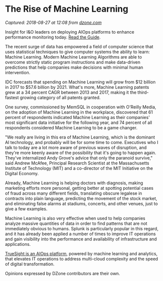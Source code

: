 # The Rise of Machine Learning

_Captured: 2018-08-27 at 12:08 from [dzone.com](https://dzone.com/articles/the-rise-of-machine-learning?edition=387230&utm_source=Daily%20Digest&utm_medium=email&utm_campaign=Daily%20Digest%202018-08-26)_

Insight for I&O leaders on deploying AIOps platforms to enhance performance monitoring today. [Read the Guide](https://dzone.com/go?i=260321&u=http%3A%2F%2Fwww.bmc.com%2Fforms%2Fgartner-market-guide-for-aiops-platforms-2017.html%3Fcid%3Dpt-PA_STA_All_FC_PT_Gartner_AIOps_Market_Guide_Dzone_Analyst_Report-AB-03-f-08232017%26cc%3Dpt%26elqcid%3D4114%26sfcid%3D7011O0000027wFd).

The recent surge of data has empowered a field of computer science that uses statistical techniques to give computer systems the ability to learn: Machine Learning. Modern Machine Learning Algorithms are able to overcome strictly static program instructions and make data-driven predictions that help companies make decisions with minimal human intervention.

IDC forecasts that spending on Machine Learning will grow from $12 billion in 2017 to $57.6 billion by 2021. What's more, Machine Learning patents grew at a 34 percent CAGR between 2013 and 2017, making it the third-fastest growing category of all patents granted.

One survey, commissioned by MemSQL in cooperation with O'Reilly Media, on the adoption of Machine Learning in the workplace, discovered that 61 percent of respondents indicated Machine Learning as their companies' most significant data initiative for the following year, and 74 percent of all respondents considered Machine Learning to be a game changer.

"We really are living in this era of Machine Learning, which is the dominant AI technology, and probably will be for some time to come. Executives who I talk to today are a lot more aware of previous waves of disruption, and they're more keenly aware of the possibility that it's going to happen again. They've internalized Andy Grove's advice that only the paranoid survive," said Andrew McAfee, Principal Research Scientist at the Massachusetts Institute of Technology (MIT) and a co-director of the MIT Initiative on the Digital Economy.

Already, Machine Learning is helping doctors with diagnosis, making marketing efforts more personal, getting better at spotting potential cases of fraud across many different fields, translating obscure legalese in contracts into plain language, predicting the movement of the stock market, and eliminating false alarms at stadiums, concerts, and other venues, just to give a few examples.

Machine Learning is also very effective when used to help companies analyze massive quantities of data in order to find patterns that are not immediately obvious to humans. Splunk is particularly popular in this regard, and it has already been applied a number of times to improve IT operations and gain visibility into the performance and availability of infrastructure and applications.

[TrueSight is an AIOps platform](https://dzone.com/go?i=247359&u=http%3A%2F%2Fwww.bmc.com%2Fit-solutions%2Ftruesight.html), powered by machine learning and analytics, that elevates IT operations to address multi-cloud complexity and the speed of digital transformation.

Opinions expressed by DZone contributors are their own.
